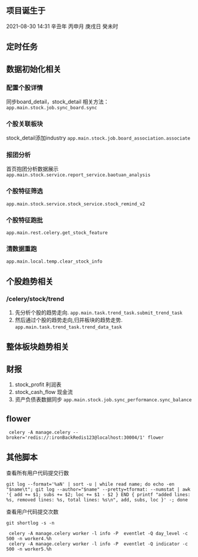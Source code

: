 ## 项目诞生于
2021-08-30 14:31
辛丑年 丙申月 庚戌日 癸未时

## 定时任务

## 数据初始化相关
### 配置个股详情
同步board_detail，stock_detail
相关方法：`app.main.stock.job.sync_board.sync`

### 个股关联板块
stock_detail添加industry
`app.main.stock.job.board_association.associate`

### 报团分析
首页抱团分析数据展示
`app.main.stock.service.report_service.baotuan_analysis`

### 个股特征筛选
`app.main.stock.service.stock_service.stock_remind_v2`

### 个股特征跑批
`app.main.rest.celery.get_stock_feature`

### 清数据重跑 
`app.main.local.temp.clear_stock_info`


## 个股趋势相关
### /celery/stock/trend
1. 先分析个股的趋势走向.
`app.main.task.trend_task.submit_trend_task`
2. 然后通过个股的趋势走向,归并板块的趋势走势.
`app.main.task.trend_task.trend_data_task`

## 整体板块趋势相关


## 财报

1. stock_profit 利润表
2. stock_cash_flow 现金流
3. 资产负债表数据同步
`app.main.stock.job.sync_performance.sync_balance`


## flower

```
 celery -A manage.celery --broker='redis://:ironBackRedis123@localhost:30004/1' flower
```

## 其他脚本

查看所有用户代码提交行数
```shell script
git log --format='%aN' | sort -u | while read name; do echo -en "$name\t"; git log --author="$name" --pretty=tformat: --numstat | awk '{ add += $1; subs += $2; loc += $1 - $2 } END { printf "added lines: %s, removed lines: %s, total lines: %s\n", add, subs, loc }' -; done
```

查看用户代码提交次数
```shell script
git shortlog -s -n
```

```
 celery -A manage.celery worker -l info -P  eventlet -Q day_level -c 500 -n worker4.%h
 celery -A manage.celery worker -l info -P  eventlet -Q indicator -c 500 -n worker5.%h
```